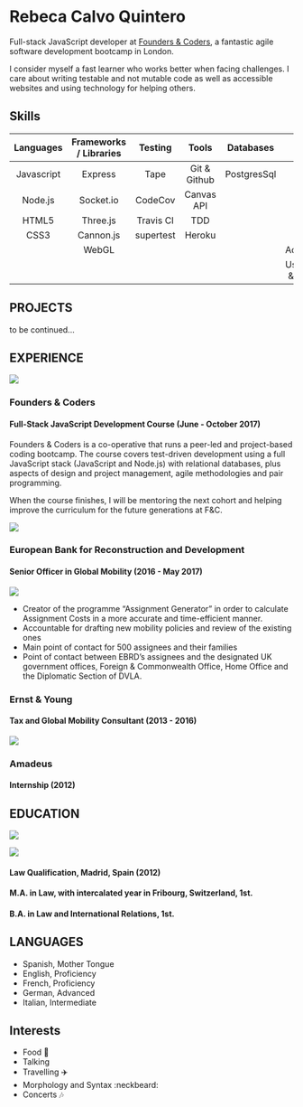 # Rebeca Calvo Quintero

Full-stack JavaScript developer at [Founders & Coders](https://foundersandcoders.com/), a fantastic agile software development bootcamp in London.

I consider myself a fast learner who works better when facing challenges. I care about writing testable and not mutable code as well as accessible websites and using technology for helping others.

## Skills


|Languages   |Frameworks / Libraries  |Testing | Tools  | Databases      | Others
|:---------:|:---------:|:----------------------:|:---------:|:-------------:|:----------:|
|Javascript |Express  | Tape      | Git & Github            | PostgresSql | Unity
Node.js   | Socket.io                 | CodeCov      | Canvas API           |       |Figma |
|HTML5      | Three.js                 | Travis CI  | TDD       |                | Invision
|CSS3       |  Cannon.js       |  supertest           |  Heroku            |         | AGS               |
|     | WebGL    |         |            |          | Accessibility 
|     |     |          |                    |    | User Testing & Research 

## PROJECTS

to be continued...

## EXPERIENCE

![](https://i.imgur.com/X1moM6D.png)

### Founders & Coders

#### Full-Stack JavaScript Development Course (June - October 2017)

Founders & Coders is a co-operative that runs a peer-led and project-based coding bootcamp. The course covers test-driven development using a full JavaScript stack (JavaScript and Node.js) with relational databases, plus aspects of design and project management, agile methodologies and pair programming.

When the course finishes,  I will be mentoring the next cohort and helping improve the curriculum for the future generations at F&C. 

![](https://i.imgur.com/JwBRDSv.jpg)

### European Bank for Reconstruction and Development 

#### Senior Officer in Global Mobility (2016 - May 2017)

![](https://i.imgur.com/zNBg3rl.png)

* Creator of the programme “Assignment Generator” in order to calculate Assignment Costs in a more accurate and time-efficient manner.
* Accountable for drafting new mobility policies and review of the existing ones
* Main point of contact for 500 assignees and their families 
* Point of contact between EBRD’s assignees and the designated UK government offices, Foreign & Commonwealth Office, Home Office and the Diplomatic Section of DVLA.

### Ernst & Young

#### Tax and Global Mobility Consultant (2013 - 2016)

![](https://i.imgur.com/mzevi6f.png)

### Amadeus 

#### Internship (2012)

## EDUCATION

![](https://i.imgur.com/qEZl0tr.png)

![](https://i.imgur.com/oRu9fZI.png)

#### Law Qualification, Madrid, Spain (2012)

#### M.A. in Law, with intercalated year in Fribourg, Switzerland, 1st.
#### B.A. in Law and International Relations, 1st.

## LANGUAGES

* Spanish, Mother Tongue
* English, Proficiency
* French, Proficiency
* German, Advanced
* Italian, Intermediate

## Interests

* Food :pizza:
* Talking
* Travelling :airplane:
* Morphology and Syntax :neckbeard:
* Concerts :notes:
